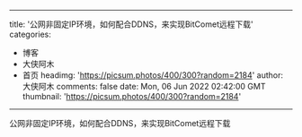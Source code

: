 
---
title: '公网非固定IP环境，如何配合DDNS，来实现BitComet远程下载'
categories: 
 - 博客
 - 大侠阿木
 - 首页
headimg: 'https://picsum.photos/400/300?random=2184'
author: 大侠阿木
comments: false
date: Mon, 06 Jun 2022 02:42:00 GMT
thumbnail: 'https://picsum.photos/400/300?random=2184'
---

<div>   
公网非固定IP环境，如何配合DDNS，来实现BitComet远程下载  
</div>
            
